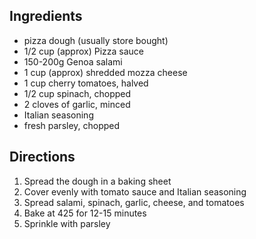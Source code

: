 ## Ingredients
- pizza dough (usually store bought)
- 1/2 cup (approx) Pizza sauce
- 150-200g Genoa salami
- 1 cup (approx) shredded mozza cheese
- 1 cup cherry tomatoes, halved
- 1/2 cup spinach, chopped
- 2 cloves of garlic, minced
- Italian seasoning
- fresh parsley, chopped

## Directions
1. Spread the dough in a baking sheet
2. Cover evenly with tomato sauce and Italian seasoning
4. Spread salami, spinach, garlic, cheese, and tomatoes
5. Bake at 425 for 12-15 minutes
6. Sprinkle with parsley

